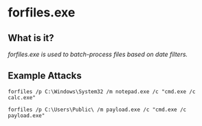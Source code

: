 # forfiles.exe
## What is it?
*forfiles.exe is used to batch-process files based on date filters.*

## Example Attacks
```
forfiles /p C:\Windows\System32 /m notepad.exe /c "cmd.exe /c calc.exe"

forfiles /p C:\Users\Public\ /m payload.exe /c "cmd.exe /c payload.exe"
```
